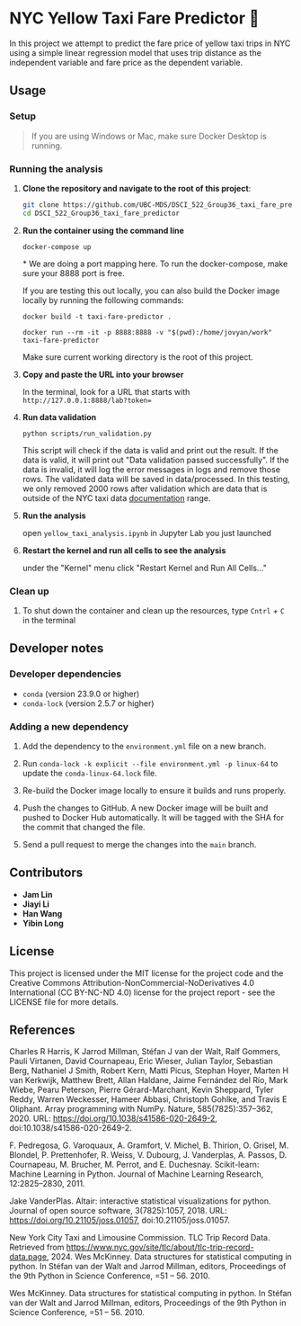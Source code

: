 # NYC Yellow Taxi Fare Predictor 🚕

In this project we attempt to predict the fare price of yellow taxi trips in NYC using a simple linear regression model that uses trip distance as the independent variable and fare price as the dependent variable.

## Usage

### Setup

> If you are using Windows or Mac, make sure Docker Desktop is running.

### Running the analysis

1. **Clone the repository and navigate to the root of this project**:
    ```bash
    git clone https://github.com/UBC-MDS/DSCI_522_Group36_taxi_fare_predictor.git
    cd DSCI_522_Group36_taxi_fare_predictor
    ```
    
2. **Run the container using the command line**
    ``` 
    docker-compose up
    ```
    \* We are doing a port mapping here. To run the docker-compose, make sure your 8888 port is free. 

    If you are testing this out locally, you can also build the Docker image locally by running the following commands: 
    ```
    docker build -t taxi-fare-predictor .

    docker run --rm -it -p 8888:8888 -v "$(pwd):/home/jovyan/work" taxi-fare-predictor
    ```
    Make sure current working directory is the root of this project.

3. **Copy and paste the URL into your browser**
   
   In the terminal, look for a URL that starts with 
    `http://127.0.0.1:8888/lab?token=` 

    
4. **Run data validation**
    
    ```
    python scripts/run_validation.py
    ```
    This script will check if the data is valid and print out the result. If the data is valid, it will print out "Data validation passed successfully". If the data is invalid, it will log the error messages in logs and remove those rows. The validated data will be saved in data/processed. In this testing, we only removed 2000 rows after validation which are data that is outside of the NYC taxi data [documentation](https://www.nyc.gov/assets/tlc/downloads/pdf/data_dictionary_trip_records_yellow.pdf) range.

5. **Run the analysis**

    open `yellow_taxi_analysis.ipynb` in Jupyter Lab you just launched

6. **Restart the kernel and run all cells to see the analysis**

   under the "Kernel" menu click "Restart Kernel and Run All Cells..."

### Clean up

1. To shut down the container and clean up the resources, type `Cntrl` + `C` in the terminal

## Developer notes

### Developer dependencies
- `conda` (version 23.9.0 or higher)
- `conda-lock` (version 2.5.7 or higher)

### Adding a new dependency

1. Add the dependency to the `environment.yml` file on a new branch.

2. Run `conda-lock -k explicit --file environment.yml -p linux-64` to update the `conda-linux-64.lock` file.

2. Re-build the Docker image locally to ensure it builds and runs properly.

3. Push the changes to GitHub. A new Docker
   image will be built and pushed to Docker Hub automatically.
   It will be tagged with the SHA for the commit that changed the file.

4. Send a pull request to merge the changes into the `main` branch. 

## Contributors

- **Jam Lin**
- **Jiayi Li**
- **Han Wang**
- **Yibin Long**

## License

This project is licensed under the MIT license for the project code and the Creative Commons Attribution-NonCommercial-NoDerivatives 4.0 International (CC BY-NC-ND 4.0) license for the project report - see the LICENSE file for more details.

## References
Charles R Harris, K Jarrod Millman, Stéfan J van der Walt, Ralf Gommers, Pauli Virtanen, David Cournapeau, Eric Wieser, Julian Taylor, Sebastian Berg, Nathaniel J Smith, Robert Kern, Matti Picus, Stephan Hoyer, Marten H van Kerkwijk, Matthew Brett, Allan Haldane, Jaime Fernández del Río, Mark Wiebe, Pearu Peterson, Pierre Gérard-Marchant, Kevin Sheppard, Tyler Reddy, Warren Weckesser, Hameer Abbasi, Christoph Gohlke, and Travis E Oliphant. Array programming with NumPy. Nature, 585(7825):357–362, 2020. URL: https://doi.org/10.1038/s41586-020-2649-2, doi:10.1038/s41586-020-2649-2.

F. Pedregosa, G. Varoquaux, A. Gramfort, V. Michel, B. Thirion, O. Grisel, M. Blondel, P. Prettenhofer, R. Weiss, V. Dubourg, J. Vanderplas, A. Passos, D. Cournapeau, M. Brucher, M. Perrot, and E. Duchesnay. Scikit-learn: Machine Learning in Python. Journal of Machine Learning Research, 12:2825–2830, 2011.

Jake VanderPlas. Altair: interactive statistical visualizations for python. Journal of open source software, 3(7825):1057, 2018. URL: https://doi.org/10.21105/joss.01057, doi:10.21105/joss.01057.

New York City Taxi and Limousine Commission. TLC Trip Record Data. Retrieved from https://www.nyc.gov/site/tlc/about/tlc-trip-record-data.page, 2024. Wes McKinney. Data structures for statistical computing in python. In Stéfan van der Walt and Jarrod Millman, editors, Proceedings of the 9th Python in Science Conference, =51 – 56. 2010.

Wes McKinney. Data structures for statistical computing in python. In Stéfan van der Walt and Jarrod Millman, editors, Proceedings of the 9th Python in Science Conference, =51 – 56. 2010.
